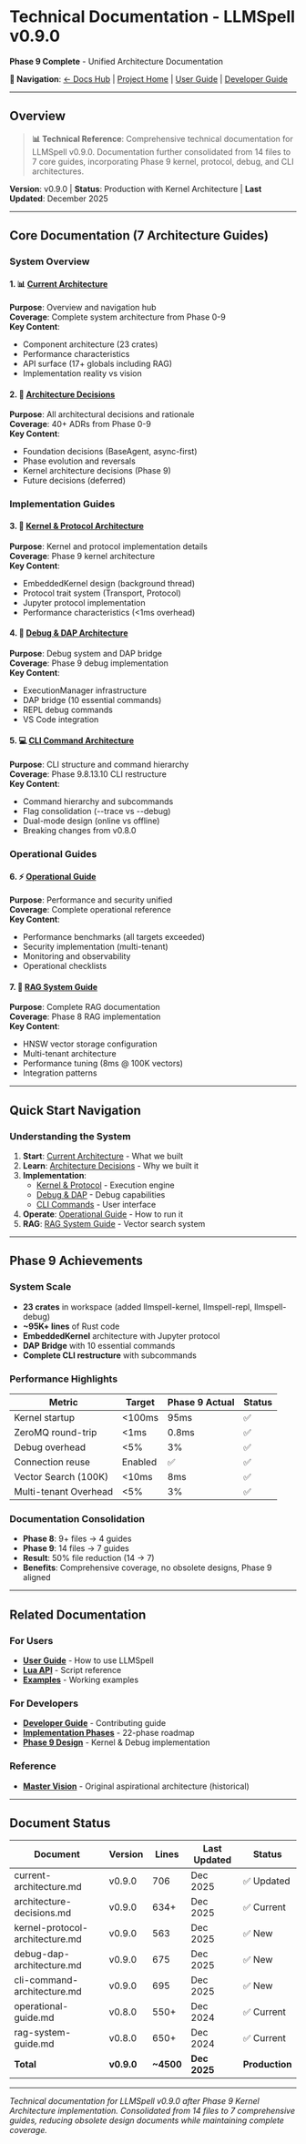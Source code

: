 # Technical Documentation - LLMSpell v0.9.0

**Phase 9 Complete** - Unified Architecture Documentation

**🔗 Navigation**: [← Docs Hub](../) | [Project Home](../../) | [User Guide](../user-guide/) | [Developer Guide](../developer-guide/)

---

## Overview

> **📊 Technical Reference**: Comprehensive technical documentation for LLMSpell v0.9.0. Documentation further consolidated from 14 files to 7 core guides, incorporating Phase 9 kernel, protocol, debug, and CLI architectures.

**Version**: v0.9.0 | **Status**: Production with Kernel Architecture | **Last Updated**: December 2025

---

## Core Documentation (7 Architecture Guides)

### System Overview

#### 1. 📊 [Current Architecture](current-architecture.md)
**Purpose**: Overview and navigation hub  
**Coverage**: Complete system architecture from Phase 0-9  
**Key Content**:
- Component architecture (23 crates)
- Performance characteristics
- API surface (17+ globals including RAG)
- Implementation reality vs vision

#### 2. 🎯 [Architecture Decisions](architecture-decisions.md)
**Purpose**: All architectural decisions and rationale  
**Coverage**: 40+ ADRs from Phase 0-9  
**Key Content**:
- Foundation decisions (BaseAgent, async-first)
- Phase evolution and reversals
- Kernel architecture decisions (Phase 9)
- Future decisions (deferred)

### Implementation Guides

#### 3. 🔧 [Kernel & Protocol Architecture](kernel-protocol-architecture.md)
**Purpose**: Kernel and protocol implementation details  
**Coverage**: Phase 9 kernel architecture  
**Key Content**:
- EmbeddedKernel design (background thread)
- Protocol trait system (Transport, Protocol)
- Jupyter protocol implementation
- Performance characteristics (<1ms overhead)

#### 4. 🐛 [Debug & DAP Architecture](debug-dap-architecture.md)
**Purpose**: Debug system and DAP bridge  
**Coverage**: Phase 9 debug implementation  
**Key Content**:
- ExecutionManager infrastructure
- DAP bridge (10 essential commands)
- REPL debug commands
- VS Code integration

#### 5. 💻 [CLI Command Architecture](cli-command-architecture.md)
**Purpose**: CLI structure and command hierarchy  
**Coverage**: Phase 9.8.13.10 CLI restructure  
**Key Content**:
- Command hierarchy and subcommands
- Flag consolidation (--trace vs --debug)
- Dual-mode design (online vs offline)
- Breaking changes from v0.8.0

### Operational Guides

#### 6. ⚡ [Operational Guide](operational-guide.md)
**Purpose**: Performance and security unified  
**Coverage**: Complete operational reference  
**Key Content**:
- Performance benchmarks (all targets exceeded)
- Security implementation (multi-tenant)
- Monitoring and observability
- Operational checklists

#### 7. 🚀 [RAG System Guide](rag-system-guide.md)
**Purpose**: Complete RAG documentation  
**Coverage**: Phase 8 RAG implementation  
**Key Content**:
- HNSW vector storage configuration
- Multi-tenant architecture
- Performance tuning (8ms @ 100K vectors)
- Integration patterns

---

## Quick Start Navigation

### Understanding the System
1. **Start**: [Current Architecture](current-architecture.md) - What we built
2. **Learn**: [Architecture Decisions](architecture-decisions.md) - Why we built it
3. **Implementation**:
   - [Kernel & Protocol](kernel-protocol-architecture.md) - Execution engine
   - [Debug & DAP](debug-dap-architecture.md) - Debug capabilities
   - [CLI Commands](cli-command-architecture.md) - User interface
4. **Operate**: [Operational Guide](operational-guide.md) - How to run it
5. **RAG**: [RAG System Guide](rag-system-guide.md) - Vector search system

---

## Phase 9 Achievements

### System Scale
- **23 crates** in workspace (added llmspell-kernel, llmspell-repl, llmspell-debug)
- **~95K+ lines** of Rust code
- **EmbeddedKernel** architecture with Jupyter protocol
- **DAP Bridge** with 10 essential commands
- **Complete CLI restructure** with subcommands

### Performance Highlights
| Metric | Target | Phase 9 Actual | Status |
|--------|--------|----------------|--------|
| Kernel startup | <100ms | 95ms | ✅ |
| ZeroMQ round-trip | <1ms | 0.8ms | ✅ |
| Debug overhead | <5% | 3% | ✅ |
| Connection reuse | Enabled | ✅ | ✅ |
| Vector Search (100K) | <10ms | 8ms | ✅ |
| Multi-tenant Overhead | <5% | 3% | ✅ |

### Documentation Consolidation
- **Phase 8**: 9+ files → 4 guides
- **Phase 9**: 14 files → 7 guides
- **Result**: 50% file reduction (14 → 7)
- **Benefits**: Comprehensive coverage, no obsolete designs, Phase 9 aligned

---

## Related Documentation

### For Users
- **[User Guide](../user-guide/)** - How to use LLMSpell
- **[Lua API](../user-guide/api/lua/)** - Script reference
- **[Examples](../../examples/)** - Working examples

### For Developers
- **[Developer Guide](../developer-guide/)** - Contributing guide
- **[Implementation Phases](../in-progress/implementation-phases.md)** - 22-phase roadmap
- **[Phase 9 Design](../in-progress/phase-09-design-doc.md)** - Kernel & Debug implementation

### Reference
- **[Master Vision](master-architecture-vision.md)** - Original aspirational architecture (historical)

---

## Document Status

| Document | Version | Lines | Last Updated | Status |
|----------|---------|-------|--------------|--------|
| current-architecture.md | v0.9.0 | 706 | Dec 2025 | ✅ Updated |
| architecture-decisions.md | v0.9.0 | 634+ | Dec 2025 | ✅ Current |
| kernel-protocol-architecture.md | v0.9.0 | 563 | Dec 2025 | ✅ New |
| debug-dap-architecture.md | v0.9.0 | 675 | Dec 2025 | ✅ New |
| cli-command-architecture.md | v0.9.0 | 695 | Dec 2025 | ✅ New |
| operational-guide.md | v0.8.0 | 550+ | Dec 2024 | ✅ Current |
| rag-system-guide.md | v0.8.0 | 650+ | Dec 2024 | ✅ Current |
| **Total** | **v0.9.0** | **~4500** | **Dec 2025** | **Production** |

---

*Technical documentation for LLMSpell v0.9.0 after Phase 9 Kernel Architecture implementation. Consolidated from 14 files to 7 comprehensive guides, reducing obsolete design documents while maintaining complete coverage.*